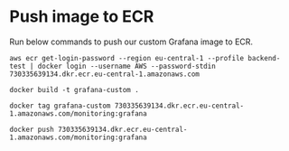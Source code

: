 # Push image to ECR
Run below commands to push our custom Grafana image to ECR.
```
aws ecr get-login-password --region eu-central-1 --profile backend-test | docker login --username AWS --password-stdin 730335639134.dkr.ecr.eu-central-1.amazonaws.com
```

```
docker build -t grafana-custom .
```

```
docker tag grafana-custom 730335639134.dkr.ecr.eu-central-1.amazonaws.com/monitoring:grafana
```

```
docker push 730335639134.dkr.ecr.eu-central-1.amazonaws.com/monitoring:grafana
```
